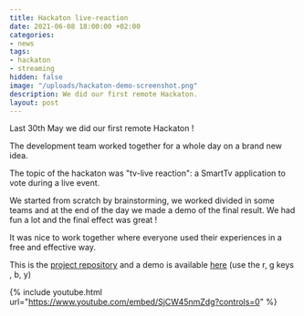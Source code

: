 ```yaml
---
title: Hackaton live-reaction
date: 2021-06-08 18:00:00 +02:00
categories:
- news
tags:
- hackaton
- streaming
hidden: false
image: "/uploads/hackaton-demo-screenshot.png"
description: We did our first remote Hackaton.
layout: post
---
```


Last 30th May we did our first remote Hackaton !

The development team worked together for a whole day on a brand new idea.

The topic of the hackaton was "tv-live reaction": a SmartTv application  to vote during a live event.

We started from scratch by brainstorming, we worked divided in some teams and at the end of the day we made a demo of the final result.
We had fun a lot and the final effect was great !

It was nice to work together where everyone used their experiences in a free and effective way.

This is the [project repository](https://github.com/Skillbill/hackaton-20210528-tv-live-reaction) and a demo is available [here](https://live-reaction.skillbill.net/) (use the r, g keys , b, y)


{% include youtube.html url="https://www.youtube.com/embed/SjCW45nmZdg?controls=0" %}